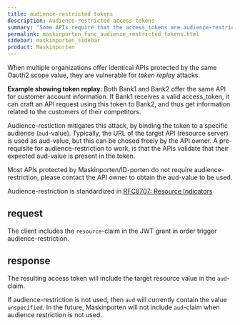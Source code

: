 ```yaml
---
title: audience-restricted tokens
description: Audience-restricted access tokens
summary: "Some APIs require that the access_tokens are audience-restricted, ie. should have a specific ´aud´ value."
permalink: maskinporten_func_audience_restricted_tokens.html
sidebar: maskinporten_sidebar
product: Maskinporten
---
```


When multiple organizations offer identical APIs protected by the same Oauth2 scope value,  they are vulnerable for *token replay* attacks.  

**Example showing token replay**: Both Bank1 and Bank2 offer the same API for customer account information.  If Bank1 receives a valid access_token, it can craft an API request using this token to Bank2, and thus get information related to the customers of their competitors.


Audience-restiction mitigates this attack, by binding the token to a specific audience (`aud`-value). Typically, the URL of the target API (resource server) is used as aud-value, but this can be chosed freely by the API owner.  A pre-requisite for audience-restriction to work, is that the APIs validate that their expected aud-value is present in the token.

Most APIs protected by Maskinporten/ID-porten do not require audience-restriction, please contact the API owner to obtain the aud-value to be used.

Audience-restriction is standardized in [RFC8707: Resource Indicators](https://tools.ietf.org/html/rfc8707)



## request

The client includes the `resource`-claim in the JWT grant in order trigger audience-restriction.

## response

The resulting access token will include the target resource value in the `aud`-claim.


If audience-restriction is not used, then `aud` will currently contain the value `unspecified`. In the future, Maskinporten will not include `aud`-claim when audience restriction is not used.

